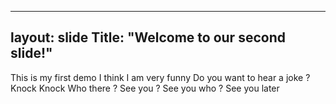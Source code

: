 
---
layout: slide
Title: "Welcome to our second slide!"
---
This is my first demo 
I think I am very funny 
Do you want to hear a joke ?
Knock Knock Who there ?
See you ?
See you who ?
See you later 
